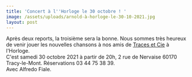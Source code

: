 ```yaml
---
title: 'Concert à l''Horloge le 30 octobre ! '
image: /assets/uploads/arnold-à-horloge-le-30-10-2021.jpg
layout: post
---
```

Après deux reports, la troisième sera la bonne. Nous sommes très heureux de venir jouer les nouvelles chansons à nos amis de [Traces et Cie](http://www.traces-et-cie.org/) à l'Horloge.\
C'est samedi 30 octobre 2021 à partir de 20h, 2 rue de Nervaise 60170 Tracy-le-Mont. Réservations 03 44 75 38 39.\
Avec Alfredo Fiale.
